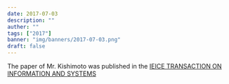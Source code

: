 ```yaml
---
date: 2017-07-03
description: ""
auther: ""
tags: ["2017"]
banner: "img/banners/2017-07-03.png"
draft: false
---
```

The paper of Mr. Kishimoto was published in the [IEICE TRANSACTION ON INFORMATION AND SYSTEMS](https://search.ieice.org/bin/summary.php?id=e100-d_7_1505)
